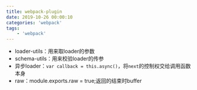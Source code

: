 ```yaml
---
title: webpack-plugin
date: 2019-10-26 00:00:10
categories: 'webpack'
tags:
    - 'webpack'
---
```




- loader-utils：用来取loader的参数
- schema-utils：用来校验loader的传参
- 异步loader：`var callback = this.async()`，将`next`的控制权交给调用函数本身
- raw：module.exports.raw = true;返回的结束时buffer